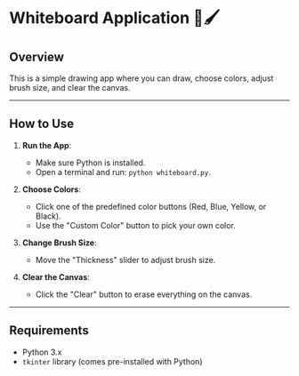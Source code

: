 # Whiteboard Application 🎨🖌️

## Overview
This is a simple drawing app where you can draw, choose colors, adjust brush size, and clear the canvas.

---

## How to Use
1. **Run the App**:
   - Make sure Python is installed.
   - Open a terminal and run: `python whiteboard.py`.

3. **Choose Colors**:
   - Click one of the predefined color buttons (Red, Blue, Yellow, or Black).
   - Use the "Custom Color" button to pick your own color.

4. **Change Brush Size**:
   - Move the "Thickness" slider to adjust brush size.

5. **Clear the Canvas**:
   - Click the "Clear" button to erase everything on the canvas.

---

## Requirements
- Python 3.x
- `tkinter` library (comes pre-installed with Python)
